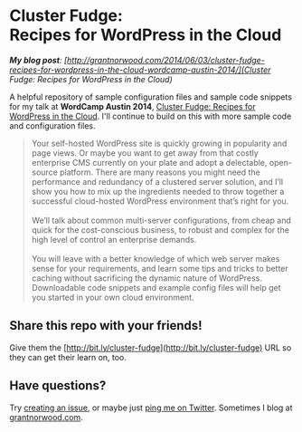 Cluster Fudge: <br/>Recipes for WordPress in the Cloud
=================================================

_**My blog post**: [http://grantnorwood.com/2014/06/03/cluster-fudge-recipes-for-wordpress-in-the-cloud-wordcamp-austin-2014/](Cluster Fudge: Recipes for WordPress in the Cloud)_

A helpful repository of sample configuration files and sample code snippets for my talk at **WordCamp Austin 2014**, [Cluster Fudge: Recipes for WordPress in the Cloud](http://2014.austin.wordcamp.org/session/cluster-fudge-recipes-for-wordpress-in-the-cloud/).  I'll continue to build on this with more sample code and configuration files.

> Your self-hosted WordPress site is quickly growing in popularity and page views. Or maybe you want to get away from that costly enterprise CMS currently on your plate and adopt a delectable, open-source platform. There are many reasons you might need the performance and redundancy of a clustered server solution, and I’ll show you how to mix up the ingredients needed to throw together a successful cloud-hosted WordPress environment that’s right for you. <br/><br/>We’ll talk about common multi-server configurations, from cheap and quick for the cost-conscious business, to robust and complex for the high level of control an enterprise demands. <br/><br/>You will leave with a better knowledge of which web server makes sense for your requirements, and learn some tips and tricks to better caching without sacrificing the dynamic nature of WordPress. Downloadable code snippets and example config files will help get you started in your own cloud environment.

## Share this repo with your friends!
Give them the [http://bit.ly/cluster-fudge](http://bit.ly/cluster-fudge) URL so they can get their learn on, too.

## Have questions?
Try [creating an issue](https://github.com/grantnorwood/cluster-fudge/issues), or maybe just [ping me on Twitter](https://twitter.com/grantnorwood).  Sometimes I blog at [grantnorwood.com](http://grantnorwood.com/).
